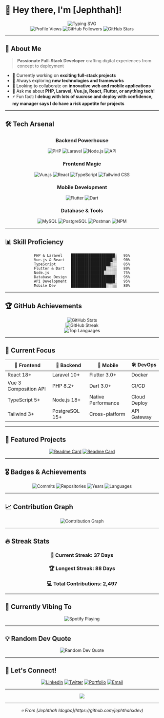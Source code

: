 # 👋 Hey there, I'm [Jephthah]!

<div align="center">
  <img src="https://readme-typing-svg.herokuapp.com?font=Fira+Code&size=22&duration=3000&pause=1000&color=00D9FF&center=true&vCenter=true&width=600&lines=Full+Stack+Developer;Mobile+%26+Web+Enthusiast;API+Architecture+Specialist;Always+Learning+New+Technologies" alt="Typing SVG" />
</div>

<div align="center">
  <img src="https://komarev.com/ghpvc/?username=yourusername&label=Profile%20views&color=0e75b6&style=flat" alt="Profile Views" />
  <img src="https://img.shields.io/github/followers/yourusername?label=Followers&style=social" alt="GitHub Followers" />
  <img src="https://img.shields.io/github/stars/yourusername?label=Stars&style=social" alt="GitHub Stars" />
</div>

---

## 🚀 About Me

> **Passionate Full-Stack Developer** crafting digital experiences from concept to deployment

- 🔭 Currently working on **exciting full-stack projects**
- 🌱 Always exploring **new technologies and frameworks**
- 👯 Looking to collaborate on **innovative web and mobile applications**
- 💬 Ask me about **PHP, Laravel, Vue.js, React, Flutter, or anything tech!**
- ⚡ Fun fact: **I debug with lots of sucrose and deploy with confidence, my manager says I do have a risk appetite for projects**

---

## 🛠️ Tech Arsenal

<div align="center">

### Backend Powerhouse
![PHP](https://img.shields.io/badge/PHP-777BB4?style=for-the-badge&logo=php&logoColor=white)
![Laravel](https://img.shields.io/badge/Laravel-FF2D20?style=for-the-badge&logo=laravel&logoColor=white)
![Node.js](https://img.shields.io/badge/Node.js-43853D?style=for-the-badge&logo=node.js&logoColor=white)
![API](https://img.shields.io/badge/REST_API-FF6C37?style=for-the-badge&logo=postman&logoColor=white)

### Frontend Magic
![Vue.js](https://img.shields.io/badge/Vue.js-35495E?style=for-the-badge&logo=vuedotjs&logoColor=4FC08D)
![React](https://img.shields.io/badge/React-20232A?style=for-the-badge&logo=react&logoColor=61DAFB)
![TypeScript](https://img.shields.io/badge/TypeScript-007ACC?style=for-the-badge&logo=typescript&logoColor=white)
![Tailwind CSS](https://img.shields.io/badge/Tailwind_CSS-38B2AC?style=for-the-badge&logo=tailwind-css&logoColor=white)

### Mobile Development
![Flutter](https://img.shields.io/badge/Flutter-02569B?style=for-the-badge&logo=flutter&logoColor=white)
![Dart](https://img.shields.io/badge/Dart-0175C2?style=for-the-badge&logo=dart&logoColor=white)

### Database & Tools
![MySQL](https://img.shields.io/badge/MySQL-00000F?style=for-the-badge&logo=mysql&logoColor=white)
![PostgreSQL](https://img.shields.io/badge/PostgreSQL-316192?style=for-the-badge&logo=postgresql&logoColor=white)
![Postman](https://img.shields.io/badge/Postman-FF6C37?style=for-the-badge&logo=postman&logoColor=white)
![NPM](https://img.shields.io/badge/NPM-CB3837?style=for-the-badge&logo=npm&logoColor=white)

</div>

---

## 📊 Skill Proficiency

<div align="center">

```text
PHP & Laravel    ████████████████████░   95%
Vue.js & React   ███████████████████░░   90%
TypeScript       ██████████████████░░░   85%
Flutter & Dart   ████████████████░░░░░   80%
Node.js          ███████████████░░░░░░   75%
Database Design  ████████████████████░   95%
API Development  ████████████████████░   95%
Mobile Dev       ████████████████░░░░░   80%
```

</div>

---

## 🏆 GitHub Achievements

<div align="center">
  <img src="https://github-readme-stats.vercel.app/api?username=jephthahxdev&show_icons=true&theme=tokyonight&hide_border=true&bg_color=0D1117&title_color=00D9FF&icon_color=00D9FF&text_color=FFFFFF" alt="GitHub Stats" />
</div>

<div align="center">
  <img src="https://github-readme-streak-stats.herokuapp.com/?user=jephthahxdev&theme=tokyonight&hide_border=true&background=0D1117&stroke=00D9FF&ring=00D9FF&fire=FF6B6B&currStreakLabel=FFFFFF" alt="GitHub Streak" />
</div>

<div align="center">
  <img src="https://github-readme-stats.vercel.app/api/top-langs/?username=jephthahxdev&layout=compact&theme=tokyonight&hide_border=true&bg_color=0D1117&title_color=00D9FF&text_color=FFFFFF" alt="Top Languages" />
</div>

---

## 🎯 Current Focus

<div align="center">

| 🎨 Frontend | 🔧 Backend | 📱 Mobile | 🛠️ DevOps |
|-------------|------------|-----------|-----------|
| React 18+ | Laravel 10+ | Flutter 3.0+ | Docker |
| Vue 3 Composition API | PHP 8.2+ | Dart 3.0+ | CI/CD |
| TypeScript 5+ | Node.js 18+ | Native Performance | Cloud Deploy |
| Tailwind 3+ | PostgreSQL 15+ | Cross-platform | API Gateway |

</div>

---

## 🌟 Featured Projects

<div align="center">

[![Readme Card](https://github-readme-stats.vercel.app/api/pin/?username=yourusername&repo=amazing-project-1&theme=tokyonight&hide_border=true&bg_color=0D1117&title_color=00D9FF&text_color=FFFFFF)](https://github.com/jephthahxdev/amazing-project-1)
[![Readme Card](https://github-readme-stats.vercel.app/api/pin/?username=yourusername&repo=awesome-project-2&theme=tokyonight&hide_border=true&bg_color=0D1117&title_color=00D9FF&text_color=FFFFFF)](https://github.com/jephthahxdev/awesome-project-2)

</div>

---

## 🎖️ Badges & Achievements

<div align="center">

![Commits](https://img.shields.io/badge/Total%20Commits-1000+-00D9FF?style=for-the-badge&logo=git&logoColor=white)
![Repositories](https://img.shields.io/badge/Public%20Repos-50+-00D9FF?style=for-the-badge&logo=github&logoColor=white)
![Years](https://img.shields.io/badge/Coding%20Years-5+-00D9FF?style=for-the-badge&logo=calendar&logoColor=white)
![Languages](https://img.shields.io/badge/Languages-10+-00D9FF?style=for-the-badge&logo=code&logoColor=white)

</div>

---

## 📈 Contribution Graph

<div align="center">
  <img src="https://github-readme-activity-graph.vercel.app/graph?username=jephthahxdev&theme=tokyo-night&hide_border=true&bg_color=0D1117&color=00D9FF&line=00D9FF&point=FFFFFF" alt="Contribution Graph" />
</div>

---

## 🔥 Streak Stats

<div align="center">

### 📅 Current Streak: **37 Days**
### 🏆 Longest Streak: **88 Days**
### 💻 Total Contributions: **2,497**

</div>

---

## 🎵 Currently Vibing To

<div align="center">
  <img src="https://spotify-github-profile.vercel.app/api/spotify-playing?username=your-spotify-username&theme=dark" alt="Spotify Playing" />
</div>

---

## 💡 Random Dev Quote

<div align="center">
  <img src="https://quotes-github-readme.vercel.app/api?type=horizontal&theme=tokyonight" alt="Random Dev Quote" />
</div>

---

## 🤝 Let's Connect!

<div align="center">

[![LinkedIn](https://img.shields.io/badge/LinkedIn-0077B5?style=for-the-badge&logo=linkedin&logoColor=white)](https://linkedin.com/in/yourprofile)
[![Twitter](https://img.shields.io/badge/Twitter-1DA1F2?style=for-the-badge&logo=twitter&logoColor=white)](https://twitter.com/yourhandle)
[![Portfolio](https://img.shields.io/badge/Portfolio-FF5722?style=for-the-badge&logo=google-chrome&logoColor=white)](https://yourportfolio.com)
[![Email](https://img.shields.io/badge/Email-D14836?style=for-the-badge&logo=gmail&logoColor=white)](mailto:your.email@gmail.com)

</div>

---

<div align="center">
  <img src="https://capsule-render.vercel.app/api?type=waving&color=gradient&height=100&section=footer&text=Thanks%20for%20visiting!&fontSize=16&fontAlignY=65&desc=Let's%20build%20something%20amazing%20together&descAlignY=51&descAlign=center" />
</div>

---

<div align="center">
  <i>⭐ From [Jephthah Idogbo](https://github.com/jephthahxdev)</i>
</div>
